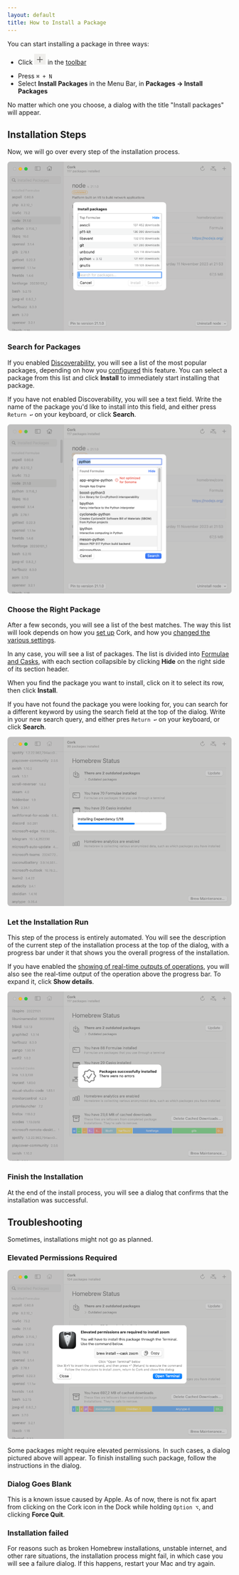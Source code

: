 ```yaml
---
layout: default
title: How to Install a Package
---
```


You can start installing a package in three ways:
- <p>Click <img src="/package-operations/workflows/Assets/Install Button.jpg" class="inline"> in the <a href="/user-interface/toolbar.html">toolbar</a></p>
- Press `⌘ + N`
- Select **Install Packages** in the Menu Bar, in **Packages → Install Packages** 

No matter which one you choose, a dialog with the title "Install packages" will appear.

## Installation Steps

Now, we will go over every step of the installation process.

<separator></separator>

![Install Start](./Assets/Install%20Start.png)
### Search for Packages

If you enabled [Discoverability](./discoverability.html), you will see a list of the most popular packages, depending on how you [configured](/settings/sections/discoverability.html) this feature. You can select a package from this list and click **Install** to immediately start installing that package.

If you have not enabled Discoverability, you will see a text field. Write the name of the package you'd like to install into this field, and either press `Return ↩` on your keyboard, or click **Search**.

<separator></separator>

![Search Results](./Assets/Search%20Results.png)
### Choose the Right Package

After a few seconds, you will see a list of the best matches. The way this list will look depends on how you [set up](/getting-started/first-steps/main.html) Cork, and how you [changed the various settings](/settings/main.html).

In any case, you will see a list of packages. The list is divided into [Formulae and Casks](/getting-started/main.html#cork-terminology), with each section collapsible by clicking **Hide** on the right side of its section header.

When you find the package you want to install, click on it to select its row, then click **Install**.

If you have not found the package you were looking for, you can search for a different keyword by using the search field at the top of the dialog. Write in your new search query, and either pres `Return ↩` on your keyboard, or click **Search**.

<separator></separator>

![Install Process Running](./Assets/Install%20Process%20Running.png)
### Let the Installation Run

This step of the process is entirely automated. You will see the description of the current step of the installation process at the top of the dialog, with a progress bar under it that shows you the overall progress of the installation.

If you have enabled the [showing of real-time outputs of operations](/settings/sections/packages.html), you will also see the real-time output of the operation above the progress bar. To expand it, click **Show details**.

<separator></separator>

![Install Process Successful](./Assets/Install%20Process%20Successful.png)
### Finish the Installation

At the end of the install process, you will see a dialog that confirms that the installation was successful.

## Troubleshooting

Sometimes, installations might not go as planned.

### Elevated Permissions Required

![Eleated permissions required dialog](./Assets/Additional%20Permissions.png)

Some packages might require elevated permissions. In such cases, a dialog pictured above will appear. To finish installing such package, follow the instructions in the dialog.

### Dialog Goes Blank

This is a known issue caused by Apple. As of now, there is not fix apart from clicking on the Cork icon in the Dock while holding `Option ⌥`, and clicking **Force Quit**.

### Installation failed

For reasons such as broken Homebrew installations, unstable internet, and other rare situations, the installation process might fail, in which case you will see a failure dialog. If this happens, restart your Mac and try again.